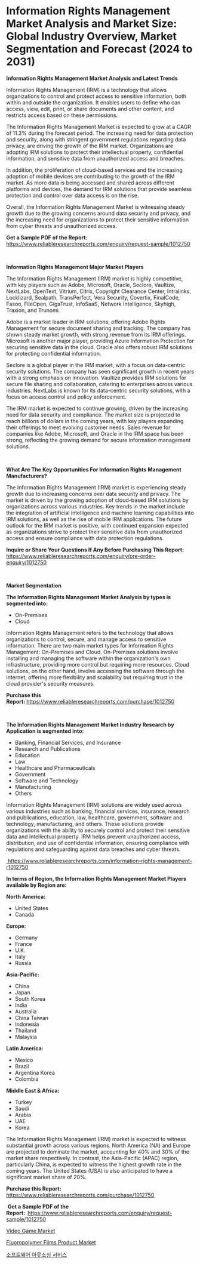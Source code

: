 <p><h1>Information Rights Management Market Analysis and Market Size: Global Industry Overview, Market Segmentation and Forecast (2024 to 2031)</h1></p><p><strong>Information Rights Management Market Analysis and Latest Trends</strong></p>
<p><p>Information Rights Management (IRM) is a technology that allows organizations to control and protect access to sensitive information, both within and outside the organization. It enables users to define who can access, view, edit, print, or share documents and other content, and restricts access based on these permissions.</p><p>The Information Rights Management Market is expected to grow at a CAGR of 11.3% during the forecast period. The increasing need for data protection and security, along with stringent government regulations regarding data privacy, are driving the growth of the IRM market. Organizations are adopting IRM solutions to protect their intellectual property, confidential information, and sensitive data from unauthorized access and breaches.</p><p>In addition, the proliferation of cloud-based services and the increasing adoption of mobile devices are contributing to the growth of the IRM market. As more data is being accessed and shared across different platforms and devices, the demand for IRM solutions that provide seamless protection and control over data access is on the rise.</p><p>Overall, the Information Rights Management Market is witnessing steady growth due to the growing concerns around data security and privacy, and the increasing need for organizations to protect their sensitive information from cyber threats and unauthorized access.</p></p>
<p><strong>Get a Sample PDF of the Report:&nbsp;</strong> <a href="https://www.reliableresearchreports.com/enquiry/request-sample/1012750">https://www.reliableresearchreports.com/enquiry/request-sample/1012750</a></p>
<p>&nbsp;</p>
<p><strong>Information Rights Management Major Market Players</strong></p>
<p><p>The Information Rights Management (IRM) market is highly competitive, with key players such as Adobe, Microsoft, Oracle, Seclore, Vaultize, NextLabs, OpenText, Vitrium, Citrix, Copyright Clearance Center, Intralinks, Locklizard, Sealpath, TransPerfect, Vera Security, Covertix, FinalCode, Fasoo, FileOpen, GigaTrust, InfoSaaS, Network Intelligence, Skyhigh, Traxion, and Trunomi. </p><p>Adobe is a market leader in IRM solutions, offering Adobe Rights Management for secure document sharing and tracking. The company has shown steady market growth, with strong revenue from its IRM offerings. Microsoft is another major player, providing Azure Information Protection for securing sensitive data in the cloud. Oracle also offers robust IRM solutions for protecting confidential information.</p><p>Seclore is a global player in the IRM market, with a focus on data-centric security solutions. The company has seen significant growth in recent years with a strong emphasis on innovation. Vaultize provides IRM solutions for secure file sharing and collaboration, catering to enterprises across various industries. NextLabs is known for its data-centric security solutions, with a focus on access control and policy enforcement.</p><p>The IRM market is expected to continue growing, driven by the increasing need for data security and compliance. The market size is projected to reach billions of dollars in the coming years, with key players expanding their offerings to meet evolving customer needs. Sales revenue for companies like Adobe, Microsoft, and Oracle in the IRM space has been strong, reflecting the growing demand for secure information management solutions.</p></p>
<p>&nbsp;</p>
<p><strong>What Are The Key Opportunities For Information Rights Management Manufacturers?</strong></p>
<p><p>The Information Rights Management (IRM) market is experiencing steady growth due to increasing concerns over data security and privacy. The market is driven by the growing adoption of cloud-based IRM solutions by organizations across various industries. Key trends in the market include the integration of artificial intelligence and machine learning capabilities into IRM solutions, as well as the rise of mobile IRM applications. The future outlook for the IRM market is positive, with continued expansion expected as organizations strive to protect their sensitive data from unauthorized access and ensure compliance with data protection regulations.</p></p>
<p><strong>Inquire or Share Your Questions If Any Before Purchasing This Report:</strong> <a href="https://www.reliableresearchreports.com/enquiry/pre-order-enquiry/1012750">https://www.reliableresearchreports.com/enquiry/pre-order-enquiry/1012750</a></p>
<p>&nbsp;</p>
<p><strong>Market Segmentation</strong></p>
<p><strong>The Information Rights Management Market Analysis by types is segmented into:</strong></p>
<p><ul><li>On-Premises</li><li>Cloud</li></ul></p>
<p><p>Information Rights Management refers to the technology that allows organizations to control, secure, and manage access to sensitive information. There are two main market types for Information Rights Management: On-Premises and Cloud. On-Premises solutions involve installing and managing the software within the organization's own infrastructure, providing more control but requiring more resources. Cloud solutions, on the other hand, involve accessing the software through the internet, offering more flexibility and scalability but requiring trust in the cloud provider's security measures.</p></p>
<p><strong>Purchase this Report:&nbsp;</strong><a href="https://www.reliableresearchreports.com/purchase/1012750">https://www.reliableresearchreports.com/purchase/1012750</a></p>
<p>&nbsp;</p>
<p><strong>The Information Rights Management Market Industry Research by Application is segmented into:</strong></p>
<p><ul><li>Banking, Financial Services, and Insurance</li><li>Research and Publications</li><li>Education</li><li>Law</li><li>Healthcare and Pharmaceuticals</li><li>Government</li><li>Software and Technology</li><li>Manufacturing</li><li>Others</li></ul></p>
<p><p>Information Rights Management (IRM) solutions are widely used across various industries such as banking, financial services, insurance, research and publications, education, law, healthcare, government, software and technology, manufacturing, and others. These solutions provide organizations with the ability to securely control and protect their sensitive data and intellectual property. IRM helps prevent unauthorized access, distribution, and use of confidential information, ensuring compliance with regulations and safeguarding against data breaches and cyber threats.</p></p>
<p><a href="https://www.reliableresearchreports.com/information-rights-management-r1012750">&nbsp;https://www.reliableresearchreports.com/information-rights-management-r1012750</a></p>
<p><strong>In terms of Region, the Information Rights Management Market Players available by Region are:</strong></p>
<p>
    <p> <strong> North America: </strong>
        <ul>
            <li>United States</li>
            <li>Canada</li>
        </ul>
        </p> 
    <p> <strong> Europe: </strong>
        <ul>
            <li>Germany</li>
            <li>France</li>
            <li>U.K.</li>
            <li>Italy</li>
            <li>Russia</li>
        </ul>
        </p> 
    <p> <strong> Asia-Pacific: </strong>
        <ul>
            <li>China</li>
            <li>Japan</li>
            <li>South Korea</li>
            <li>India</li>
            <li>Australia</li>
            <li>China Taiwan</li>
            <li>Indonesia</li>
            <li>Thailand</li>
            <li>Malaysia</li>
        </ul>
        </p> 
    <p> <strong> Latin America: </strong>
        <ul>
            <li>Mexico</li>
            <li>Brazil</li>
            <li>Argentina Korea</li>
            <li>Colombia</li>
        </ul>
        </p> 
    <p> <strong> Middle East & Africa: </strong>
        <ul>
            <li>Turkey</li>
            <li>Saudi</li>
            <li>Arabia</li>
            <li>UAE</li>
            <li>Korea</li>
        </ul>
    </p>
    </p>
<p><p>The Information Rights Management (IRM) market is expected to witness substantial growth across various regions. North America (NA) and Europe are projected to dominate the market, accounting for 40% and 30% of the market share respectively. In contrast, the Asia-Pacific (APAC) region, particularly China, is expected to witness the highest growth rate in the coming years. The United States (USA) is also anticipated to have a significant market share of 20%.</p></p>
<p><strong>Purchase this Report: </strong><a href="https://www.reliableresearchreports.com/purchase/1012750">https://www.reliableresearchreports.com/purchase/1012750</a></p>
<p>&nbsp;<strong>Get a Sample PDF of the Report:&nbsp;&nbsp;</strong><a href="https://www.reliableresearchreports.com/enquiry/request-sample/1012750">https://www.reliableresearchreports.com/enquiry/request-sample/1012750</a></p>
<p><strong></strong></p>
<p><p><a href="https://github.com/JameTravis/Market-Research-Report-List-5/blob/main/video-game-market.md">Video Game Market</a></p><p><a href="https://issuu.com/reportprime-2/docs/fluoropolymer-films-product-market-size-2030.pptx">Fluoropolymer Films Product Market</a></p><p><a href="https://github.com/laholand/Market-Research-Report-List-3/blob/main/247130248769.md">소프트웨어 아웃소싱 서비스</a></p></p>